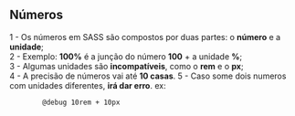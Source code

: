 ## Números ##

1 - Os números em SASS são compostos por duas partes: o <b>número</b> e a <b>unidade</b>; <br>
2 - Exemplo: <b>100%</b> é a junção do número <b>100</b> + a unidade <b>%</b>; <br>
3 - Algumas unidades são <b>incompatíveis</b>, como o <b>rem</b> e o <b>px</b>; <br>
4 - A precisão de números vai até <b>10 casas</b>.
5 - Caso some dois numeros com unidades diferentes, <b>irá dar erro</b>.
    ex:

            @debug 10rem + 10px
